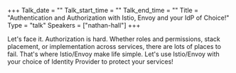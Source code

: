 +++
Talk_date = ""
Talk_start_time = ""
Talk_end_time = ""
Title = "Authentication and Authorization with Istio, Envoy and your IdP of Choice!"
Type = "talk"
Speakers = ["nathan-hall"]
+++

Let's face it. Authorization is hard. Whether roles and permissions, stack placement, or implementation across services, there are lots of places to fail. That's where Istio/Envoy make life simple. Let's use Istio/Envoy with your choice of Identity Provider to protect your services!
